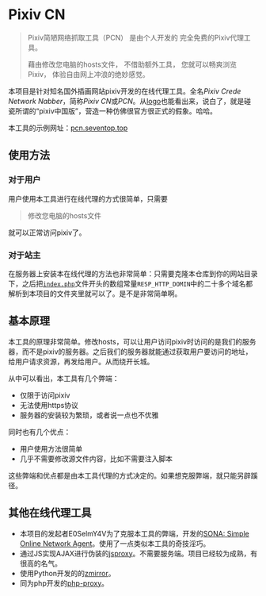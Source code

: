 # Pixiv CN

> Pixiv简陋网络抓取工具（PCN）
> 是由个人开发的
> 完全免费的Pixiv代理工具。
>
> 藉由修改您电脑的hosts文件，
> 不借助额外工具，
> 您就可以畅爽浏览Pixiv，
> 体验自由网上冲浪的绝妙感觉。

本项目是针对知名国外插画网站pixiv开发的在线代理工具。全名*Pixiv Crede Network Nabber*，简称*Pixiv CN*或*PCN*。从[logo](logo.png)也能看出来，说白了，就是碰瓷所谓的“pixiv中国版”，营造一种仿佛很官方很正式的假象。哈哈。

本工具的示例网址：[pcn.seventop.top](https://pcn.seventop.top/)

## 使用方法

### 对于用户

用户使用本工具进行在线代理的方式很简单，只需要

> 修改您电脑的hosts文件

就可以正常访问pixiv了。

### 对于站主

在服务器上安装本在线代理的方法也非常简单：只需要克隆本仓库到你的网站目录下，之后把[`index.php`](index.php)文件开头的数组常量`RESP_HTTP_DOMIN`中的二十多个域名都解析到本项目的文件夹里就可以了。是不是非常简单啊。

## 基本原理

本工具的原理非常简单。修改hosts，可以让用户访问pixiv时访问的是我们的服务器，而不是pixiv的服务器。之后我们的服务器就能通过获取用户要访问的地址，给用户请求资源，再发给用户。从而绕开长城。

从中可以看出，本工具有几个弊端：
- 仅限于访问pixiv
- 无法使用https协议
- 服务器的安装较为繁琐，或者说一点也不优雅

同时也有几个优点：
- 用户使用方法很简单
- 几乎不需要修改源文件内容，比如不需要注入脚本

这些弊端和优点都是由本工具代理的方式决定的。如果想克服弊端，就只能另辟蹊径。

## 其他在线代理工具

- 本项目的发起者E0SelmY4V为了克服本工具的弊端，开发的[SONA: Simple Online Network Agent](https://github.com/E0SelmY4V/sona)。使用了一点类似本工具的奇技淫巧。
- 通过JS实现AJAX进行伪装的[jsproxy](https://github.com/EtherDream/jsproxy)。不需要服务端。项目已经较为成熟，有很高的名气。
- 使用Python开发的的[zmirror](https://github.com/aploium/zmirror)。
- 同为php开发的[php-proxy](https://github.com/jenssegers/php-proxy)。
